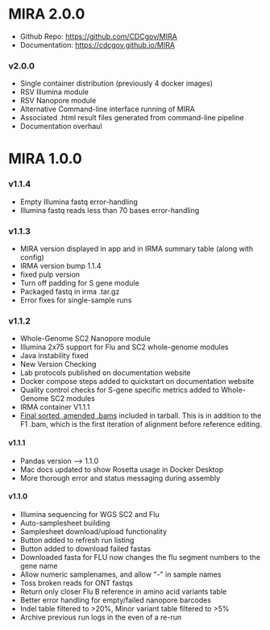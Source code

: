 
# MIRA 2.0.0

* Github Repo: https://github.com/CDCgov/MIRA
* Documentation: https://cdcgov.github.io/MIRA

### v2.0.0
- Single container distribution (previously 4 docker images)
- RSV Illumina module
- RSV Nanopore module
- Alternative Command-line interface running of MIRA
- Associated .html result files generated from command-line pipeline
- Documentation overhaul


# MIRA 1.0.0

### v1.1.4
- Empty Illumina fastq error-handling
- Illumina fastq reads less than 70 bases error-handling

### v1.1.3
- MIRA version displayed in app and in IRMA summary table (along with config)
- IRMA version bump 1.1.4
- fixed pulp version
- Turn off padding for S gene module
- Packaged fastq in irma .tar.gz
- Error fixes for single-sample runs

### v1.1.2
- Whole-Genome SC2 Nanopore module
- Illumina 2x75 support for Flu and SC2 whole-genome modules
- Java instability fixed
- New Version Checking
- Lab protocols published on documentation website
- Docker compose steps added to quickstart on documentation website
- Quality control checks for S-gene specific metrics added to Whole-Genome SC2 modules
- IRMA container V1.1.1
- [Final sorted, amended .bams](https://wonder.cdc.gov/amd/flu/irma/output.html) included in tarball. This is in addition to the F1 .bam, which is the first iteration of alignment before reference editing.
  
#### v1.1.1
- Pandas version --> 1.1.0
- Mac docs updated to show Rosetta usage in Docker Desktop
- More thorough error and status messaging during assembly

#### v1.1.0
- Illumina sequencing for WGS SC2 and Flu
- Auto-samplesheet building
- Samplesheet download/upload functionality
- Button added to refresh run listing
- Button added to download failed fastas
- Downloaded fasta for FLU now changes the flu segment numbers to the gene name
- Allow numeric samplenames, and allow "-" in sample names
- Toss broken reads for ONT fastqs
- Return only closer Flu B reference in amino acid variants table
- Better error handling for empty/failed nanopore barcodes
- Indel table filtered to >20%, Minor variant table filtered to >5%
- Archive previous run logs in the even of a re-run

